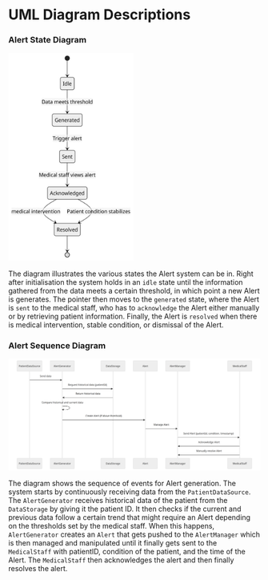# UML Diagram Descriptions

### Alert State Diagram

<img alt="Alert State Diagram" src="AlertState.png" width="250"/>

The diagram illustrates the various states the Alert system can be in. Right after initialisation the system holds in an `idle` state until the information gathered from the data meets a certain threshold, in which point a new Alert is generates. The pointer then moves to the `generated` state, where the Alert is `sent` to the medical staff, who has to `acknowledge` the Alert either manually or by retrieving patient information. Finally, the Alert is `resolved` when there is medical intervention, stable condition, or dismissal of the Alert.

### Alert Sequence Diagram

![Alert Sequence Diagram](AlertSequence.png)

The diagram shows the sequence of events for Alert generation. The system starts by continuously receiving data from the `PatientDataSource`. The `AlertGenerator` receives historical data of the patient from the `DataStorage` by giving it the patient ID. It then checks if the current and previous data follow a certain trend that might require an Alert depending on the thresholds set by the medical staff. When this happens, `AlertGenerator` creates an `Alert` that gets pushed to the `AlertManager` which is then managed and manipulated until it finally gets sent to the `MedicalStaff` with patientID, condition of the patient, and the time of the Alert. The `MedicalStaff` then acknowledges the alert and then finally resolves the alert.